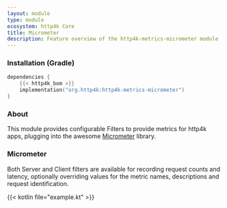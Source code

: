 ```yaml
---
layout: module
type: module
ecosystem: http4k Core
title: Micrometer
description: Feature overview of the http4k-metrics-micrometer module
---
```



### Installation (Gradle)

```kotlin
dependencies {
    {{< http4k_bom >}}
    implementation("org.http4k:http4k-metrics-micrometer")
}
```

### About

This module provides configurable Filters to provide metrics for http4k apps, plugging into the awesome [Micrometer](http://micrometer.io/) library.

### Micrometer 

Both Server and Client filters are available for recording request counts and latency, optionally overriding values for the metric names, descriptions and request identification.

{{< kotlin file="example.kt" >}}

